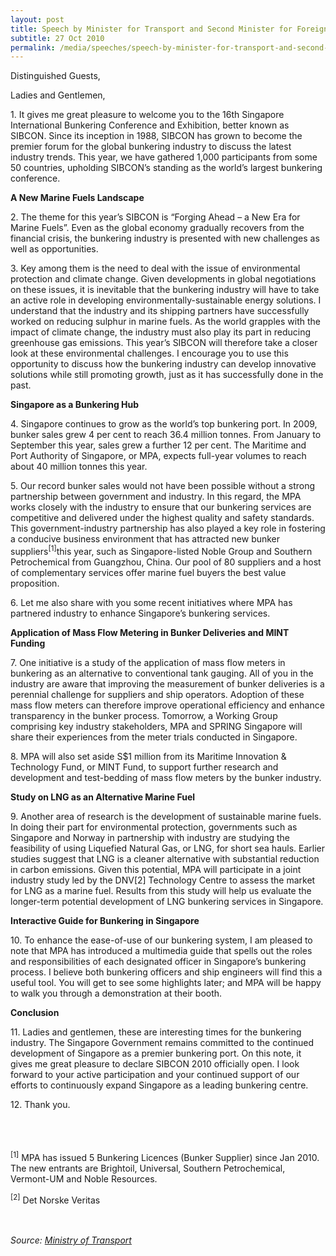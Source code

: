 ```yaml
---
layout: post
title: Speech by Minister for Transport and Second Minister for Foreign Affairs Raymond Lim at the 16th Singapore International Bunkering Conference and Exhibition
subtitle: 27 Oct 2010
permalink: /media/speeches/speech-by-minister-for-transport-and-second-minister-for-foreign-affairs-raymond-lim-at-the-16th-singapore-international-bunkering-conference-and-exhibition-27-october-2010/
---
```


Distinguished Guests,

Ladies and Gentlemen,

1\. It gives me great pleasure to welcome you to the 16th Singapore International Bunkering Conference and Exhibition, better known as SIBCON. Since its inception in 1988, SIBCON has grown to become the premier forum for the global bunkering industry to discuss the latest industry trends. This year, we have gathered 1,000 participants from some 50 countries, upholding SIBCON’s standing as the world’s largest bunkering conference.

**A New Marine Fuels Landscape**

2\. The theme for this year’s SIBCON is “Forging Ahead – a New Era for Marine Fuels”. Even as the global economy gradually recovers from the financial crisis, the bunkering industry is presented with new challenges as well as opportunities.

3\. Key among them is the need to deal with the issue of environmental protection and climate change. Given developments in global negotiations on these issues, it is inevitable that the bunkering industry will have to take an active role in developing environmentally-sustainable energy solutions. I understand that the industry and its shipping partners have successfully worked on reducing sulphur in marine fuels. As the world grapples with the impact of climate change, the industry must also play its part in reducing greenhouse gas emissions. This year’s SIBCON will therefore take a closer look at these environmental challenges. I encourage you to use this opportunity to discuss how the bunkering industry can develop innovative solutions while still promoting growth, just as it has successfully done in the past.

**Singapore as a Bunkering Hub**

4\. Singapore continues to grow as the world’s top bunkering port. In 2009, bunker sales grew 4 per cent to reach 36.4 million tonnes. From January to September this year, sales grew a further 12 per cent. The Maritime and Port Authority of Singapore, or MPA, expects full-year volumes to reach about 40 million tonnes this year.

5\. Our record bunker sales would not have been possible without a strong partnership between government and industry. In this regard, the MPA works closely with the industry to ensure that our bunkering services are competitive and delivered under the highest quality and safety standards. This government-industry partnership has also played a key role in fostering a conducive business environment that has attracted new bunker suppliers<sup>[1]</sup>this year, such as Singapore-listed Noble Group and Southern Petrochemical from Guangzhou, China. Our pool of 80 suppliers and a host of complementary services offer marine fuel buyers the best value proposition.

6\. Let me also share with you some recent initiatives where MPA has partnered industry to enhance Singapore’s bunkering services.

**Application of Mass Flow Metering in Bunker Deliveries and MINT Funding**

7\. One initiative is a study of the application of mass flow meters in bunkering as an alternative to conventional tank gauging. All of you in the industry are aware that improving the measurement of bunker deliveries is a perennial challenge for suppliers and ship operators. Adoption of these mass flow meters can therefore improve operational efficiency and enhance transparency in the bunker process. Tomorrow, a Working Group comprising key industry stakeholders, MPA and SPRING Singapore will share their experiences from the meter trials conducted in Singapore.

8\. MPA will also set aside S$1 million from its Maritime Innovation & Technology Fund, or MINT Fund, to support further research and development and test-bedding of mass flow meters by the bunker industry.

**Study on LNG as an Alternative Marine Fuel**

9\. Another area of research is the development of sustainable marine fuels. In doing their part for environmental protection, governments such as Singapore and Norway in partnership with industry are studying the feasibility of using Liquefied Natural Gas, or LNG, for short sea hauls. Earlier studies suggest that LNG is a cleaner alternative with substantial reduction in carbon emissions. Given this potential, MPA will participate in a joint industry study led by the DNV[2] Technology Centre to assess the market for LNG as a marine fuel. Results from this study will help us evaluate the longer-term potential development of LNG bunkering services in Singapore.

**Interactive Guide for Bunkering in Singapore**

10\. To enhance the ease-of-use of our bunkering system, I am pleased to note that MPA has introduced a multimedia guide that spells out the roles and responsibilities of each designated officer in Singapore’s bunkering process. I believe both bunkering officers and ship engineers will find this a useful tool. You will get to see some highlights later; and MPA will be happy to walk you through a demonstration at their booth.

**Conclusion**

11\. Ladies and gentlemen, these are interesting times for the bunkering industry. The Singapore Government remains committed to the continued development of Singapore as a premier bunkering port. On this note, it gives me great pleasure to declare SIBCON 2010 officially open. I look forward to your active participation and your continued support of our efforts to continuously expand Singapore as a leading bunkering centre.

12\. Thank you.  
<br><br><br>

<sup>[1]</sup> MPA has issued 5 Bunkering Licences (Bunker Supplier) since Jan 2010. The new entrants are Brightoil, Universal, Southern Petrochemical, Vermont-UM and Noble Resources.

<sup>[2]</sup> Det Norske Veritas
<br><br><br>

*Source: [<a href="https://www.mot.gov.sg/" target="_blank">Ministry of Transport</a>](https://www.mot.gov.sg/)*
